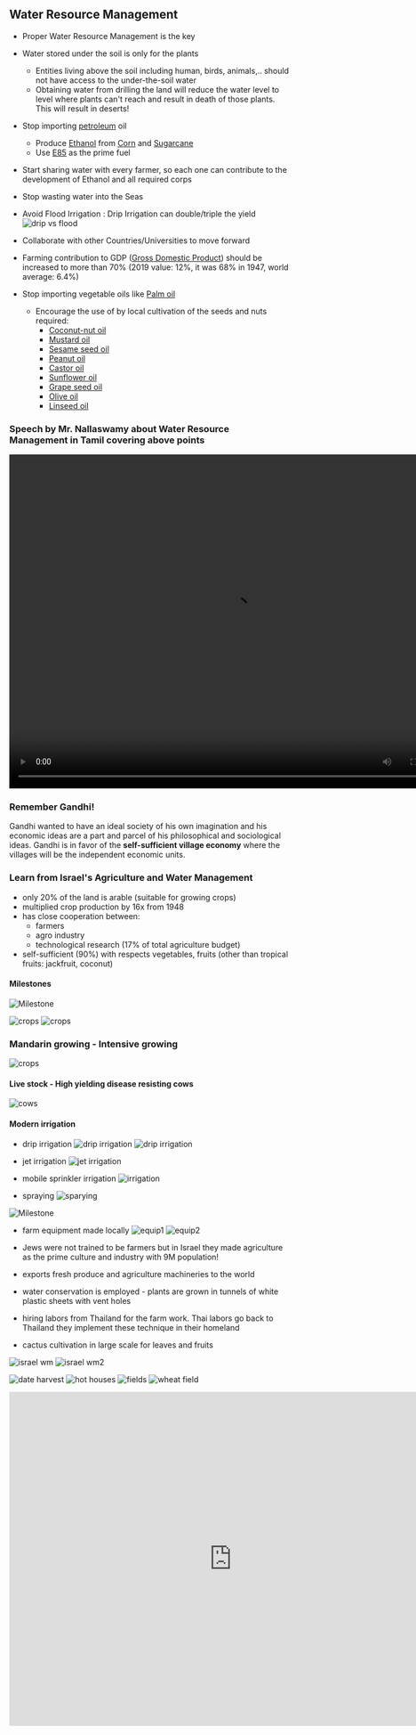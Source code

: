 
## Water Resource Management

- Proper Water Resource Management is the key
- Water stored under the soil is only for the plants
    - Entities living above the soil including human, birds, animals,.. should not have access to the under-the-soil water
    - Obtaining water from drilling the land will reduce the water level to level where plants can't reach and result in death of those plants. This will result in deserts!

- Stop importing [petroleum](https://en.wikipedia.org/wiki/Petroleum) oil 
    - Produce [Ethanol](https://en.wikipedia.org/wiki/Ethanol) from [Corn](https://en.wikipedia.org/wiki/Corn_ethanol) and [Sugarcane](https://sugarcane.org/ethanol/)
    - Use [E85](https://en.wikipedia.org/wiki/E85) as the prime fuel
- Start sharing water with every farmer, so each one can contribute to the development of Ethanol and all required corps
- Stop wasting water into the Seas
- Avoid Flood Irrigation : Drip Irrigation can double/triple the yield
![drip vs flood](img/flood-vs-drip.png)
- Collaborate with other Countries/Universities to move forward

- Farming contribution to GDP ([Gross Domestic Product](https://en.wikipedia.org/wiki/Gross_domestic_product)) should be increased to more than 70% (2019 value: 12%, it was 68% in 1947, world average: 6.4%)
- Stop importing vegetable oils like [Palm oil](https://en.wikipedia.org/wiki/Palm_oil) 
    - Encourage the use of by local cultivation of the seeds and nuts required:
        - [Coconut-nut oil](https://en.wikipedia.org/wiki/Coconut_oil)
        - [Mustard oil](https://en.wikipedia.org/wiki/Mustard_oil)
        - [Sesame seed oil](https://en.wikipedia.org/wiki/Sesame_oil)
        - [Peanut oil](https://en.wikipedia.org/wiki/Peanut_oil)
        - [Castor oil](https://en.wikipedia.org/wiki/Castor_oil)
        - [Sunflower oil](https://en.wikipedia.org/wiki/Sunflower_oil)
        - [Grape seed oil](https://en.wikipedia.org/wiki/Grape_seed_oil)
        - [Olive oil](https://en.wikipedia.org/wiki/Olive_oil)
        - [Linseed oil](https://en.wikipedia.org/wiki/Linseed_oil)

### Speech by Mr. Nallaswamy about Water Resource Management in Tamil covering above points
<video controls width="800" height="600"  >
                      <source src="https://mohan-chinnappan-n2.github.io/2019/farming/img/farming-water-mgmt.mp4" type="video/mp4">
                      Your browser does not support the video tag.
</video>


### Remember Gandhi!

Gandhi wanted to have an ideal society of his own imagination and his economic ideas are a part and parcel of his philosophical and sociological ideas. Gandhi is in favor of the **self-sufficient village economy** where the villages will be the independent economic units.


### Learn from Israel's Agriculture and Water Management

 - only 20% of the land is arable (suitable for growing crops)
 - multiplied crop production by 16x from 1948 
 - has close cooperation between:
    - farmers
    - agro industry
    - technological research (17% of total agriculture budget)
- self-sufficient (90%) with respects vegetables, fruits (other than tropical fruits: jackfruit, coconut)

#### Milestones
![Milestone](img/israel-milestones-2.png)

![crops](img/israel-crops-1.png)
![crops](img/israel-crops-2.png)

### Mandarin growing - Intensive growing
![crops](img/israel-crop-3.png)

#### Live stock - High yielding disease resisting cows
![cows](img/israel-cows-1.png)

#### Modern irrigation

- drip irrigation
![drip irrigation](img/drip-irrigation-1.png)
![drip irrigation](img/drip-irrigation-2.png)

- jet irrigation
![jet irrigation](img/jet-irrigation.png)

- mobile sprinkler irrigation
![irrigation](img/israel-irrigation-1.png)

- spraying 
![sparying](img/israel-spraying-1.png)

![Milestone](img/israel-milestones-1.png)


- farm equipment made locally
![equip1](img/farm-equipment-1.png)
![equip2](img/farm-equipment-2.png)






-  Jews were not trained to be farmers but in Israel they made agriculture as the prime culture and industry with 9M population!

- exports fresh produce and agriculture machineries to the world

- water conservation is employed - plants are grown in tunnels of white plastic sheets with vent holes

- hiring labors from Thailand for the farm work. Thai labors go back to Thailand they implement these technique in their homeland

- cactus cultivation in large scale for leaves and fruits

![israel wm](img/israel-wm-1.png)
![israel wm2](img/israel-wm-2.png)

![date harvest](https://upload.wikimedia.org/wikipedia/commons/c/c7/Dattelernte.jpg)
![hot houses](https://upload.wikimedia.org/wikipedia/commons/c/cc/PikiWiki_Israel_5358_ein_yahav_hot-houses.jpg)
![fields](https://upload.wikimedia.org/wikipedia/commons/b/ba/PikiWiki_Israel_14301_Gilboa_Mountain.JPG)
![wheat field](https://upload.wikimedia.org/wikipedia/commons/1/11/Wheat-haHula-ISRAEL2.JPG)



<iframe width="800" height="600" src="https://www.youtube.com/embed/LQ3192n9KVU" frameborder="0" allow="accelerometer; autoplay; encrypted-media; gyroscope; picture-in-picture" allowfullscreen></iframe>



